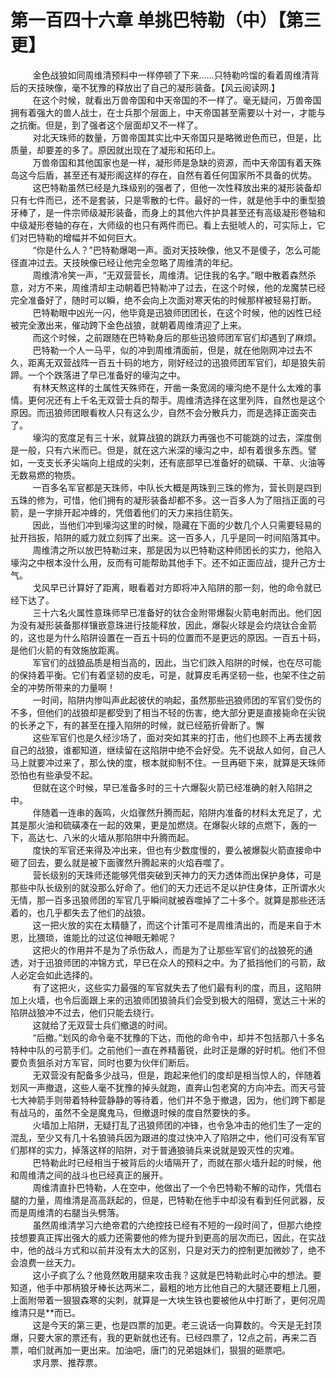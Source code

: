 <h1>第一百四十六章 单挑巴特勒（中）【第三更】</h1>
<div id="content">&nbsp&nbsp&nbsp&nbsp&nbsp&nbsp&nbsp&nbsp
 金色战狼如同周维清预料中一样停顿了下来……只特勒吟馏的看着周维清背后的天技映像，毫不犹豫的释放出了自己的凝形装备。【风云阅读网.】
 <br/>&nbsp&nbsp&nbsp&nbsp&nbsp&nbsp&nbsp&nbsp
 在这个时候，就看出万兽帝国和中天帝国的不一样了。毫无疑问，万兽帝国拥有着强大的兽人战士，在士兵那个层面上，中天帝国甚至需要以十对一，才能与之抗衡。但是，到了强者这个层面却又不一样了。
 <br/>&nbsp&nbsp&nbsp&nbsp&nbsp&nbsp&nbsp&nbsp
 对北天珠师的数量，万兽帝国其实比中天帝国只是略微逊色而已，但是，比质量，却要差的多了。原因就出现在了凝形和拓印上。
 <br/>&nbsp&nbsp&nbsp&nbsp&nbsp&nbsp&nbsp&nbsp
 万兽帝国和其他国家也是一样，凝形师是急缺的资源，而中天帝国有着天殊岛这今后盾，甚至还有凝形阁这样的存在，自然有着任何国家所不具备的优势。
 <br/>&nbsp&nbsp&nbsp&nbsp&nbsp&nbsp&nbsp&nbsp
 这巴特勒虽然已经是九珠级别的强者了，但他一次性释放出来的凝形装备却只有七件而已，还不是套装，只是零散的七件。最好的一件，就是他手中的重型狼牙棒了，是一件宗师级凝形装备，而身上的其他六件护具甚至还有高级凝形卷轴和中级凝形卷轴的存在，大师级的也只有两件而已。看上去挺唬人的，可实际上，它们对巴特勒的增幅并不如何巨大。
 <br/>&nbsp&nbsp&nbsp&nbsp&nbsp&nbsp&nbsp&nbsp
 “你是什么人？”巴特勒爆喝一声。面对天技映像，他又不是傻子，怎么可能径直冲过去。天技映像已经让他完全忽略了周维清的年纪。
 <br/>&nbsp&nbsp&nbsp&nbsp&nbsp&nbsp&nbsp&nbsp
 周维清冷笑一声，“无双营营长，周维清。记住我的名字。”眼中散着森然杀意，对方不来，周维清却主动朝着巴特勒冲了过去，在这个时候，他的龙魔禁已经完全准备好了，随时可以瞬，绝不会向上次面对寒天佑的时候那样被轻易打断。
 <br/>&nbsp&nbsp&nbsp&nbsp&nbsp&nbsp&nbsp&nbsp
 巴特勒眼中凶光一闪，他毕竟是迅狼师团团长，在这个时候，他的凶性已经被完全激出来，催动跨下金色战狼，就朝着周维清迎了上来。
 <br/>&nbsp&nbsp&nbsp&nbsp&nbsp&nbsp&nbsp&nbsp
 而这个时候，之前跟随在巴特勒身后的那些迅狼师团军官们却遇到了麻烦。
 <br/>&nbsp&nbsp&nbsp&nbsp&nbsp&nbsp&nbsp&nbsp
 巴特勒一个人一马平，似的冲到周维清面前，但是，就在他刚网冲过去不久，距离无双营战阵一百五十码的地方，刚好经过的迅狼师团军官们，却是狼失前蹄。一个个跌落进了早已准备好的壕沟之中。
 <br/>&nbsp&nbsp&nbsp&nbsp&nbsp&nbsp&nbsp&nbsp
 有林天熬这样的土属性天殊师在，开凿一条宽阔的壕沟绝不是什么太难的事情。更何况还有上千名无双营士兵的帮手。周维清选择在这里列阵，自然也是这个原因。而迅狼师团眼看枚人只有这么少，自然不会分散兵力，而是选择正面突击了。
 <br/>&nbsp&nbsp&nbsp&nbsp&nbsp&nbsp&nbsp&nbsp
 壕沟的宽度足有三十米，就算战狼的跳跃力再强也不可能跳的过去，深度倒是一般，只有六米而已。但是，就在这六米深的壕沟之中，却有着很多东西。譬如，一支支长矛尖端向上组成的尖刺，还有底部早已准备好的硫磺、干草、火油等无数易燃的物质。
 <br/>&nbsp&nbsp&nbsp&nbsp&nbsp&nbsp&nbsp&nbsp
 一百多名军官都是天珠师，中队长大概是两珠到三珠的修为，营长则是四到五珠的修为，可惜，他们拥有的凝形装备却都不多。这一百多人为了阻挡正面的弓箭，是一字排开起冲蜂的，凭借着他们的天力来挡住箭矢。
 <br/>&nbsp&nbsp&nbsp&nbsp&nbsp&nbsp&nbsp&nbsp
 因此，当他们冲到壕沟这里的时候，隐藏在下面的少数几个人只需要轻易的扯开挡扳，陷阱的威力就立刻挥了出来。这一百多人，几乎是同一时间陷落其中。
 <br/>&nbsp&nbsp&nbsp&nbsp&nbsp&nbsp&nbsp&nbsp
 周维清之所以放巴特勒过来，那是因为以巴特勒这种师团长的实力，他陷入壕沟之中根本没什么用，反而有可能帮助其他手下。还不如正面应战，提升己方士气。
 <br/>&nbsp&nbsp&nbsp&nbsp&nbsp&nbsp&nbsp&nbsp
 戈风早已计算好了距离，眼看着对方即将冲入陷阱的那一刻，他的命令就已经下达了。
 <br/>&nbsp&nbsp&nbsp&nbsp&nbsp&nbsp&nbsp&nbsp
 三十六名火属性意珠师早已准备好的钛合金附带爆裂火箭电射而出。他们因为没有凝形装备那样镶嵌意珠进行技能释放，因此，爆裂火球是会灼烧钛合金箭的，这也是为什么陷阱设置在一百五十码的位置而不是更远的原因。一百五十码，是他们火箭的有效施放距离。
 <br/>&nbsp&nbsp&nbsp&nbsp&nbsp&nbsp&nbsp&nbsp
 军官们的战狼品质是相当高的，因此，当它们跌入陷阱的时候，也在尽可能的保持着平衡。它们有着坚韧的皮毛，可是，就算皮毛再坚韧一些，也架不住之前全的冲势所带来的力量啊！
 <br/>&nbsp&nbsp&nbsp&nbsp&nbsp&nbsp&nbsp&nbsp
 一时间，陷阱内惨叫声此起彼伏的响起，虽然那些迅狼师团的军官们受伤的不多，但他们的战狼却是都受到了相当不轻的伤害，绝大部分更是直接毙命在尖锐的长矛之下，有的甚至在撞入陷阱的时候，就已经筋折骨断了。懈
 <br/>&nbsp&nbsp&nbsp&nbsp&nbsp&nbsp&nbsp&nbsp
 这些军官们也是久经沙场了，面对突如其来的打击，他们也顾不上再去援救自己的战狼，谁都知道，继续留在这陷阱中绝不会好受。先不说敌人如何，自己人马上就要冲过来了，那么快的度，根本就抑制不住。一旦再砸下来，就算是天珠师恐怕也有些承受不起。
 <br/>&nbsp&nbsp&nbsp&nbsp&nbsp&nbsp&nbsp&nbsp
 但就在这个时候，早已准备多时的三十六爆裂火箭已经准确的射入陷阱之中。
 <br/>&nbsp&nbsp&nbsp&nbsp&nbsp&nbsp&nbsp&nbsp
 伴随着一连串的轰鸣，火焰骤然升腾而起，陷阱内准备的材料太充足了，尤其是那火油和硫磺凑在一起的效果，更是加燃烧。在爆裂火球的点燃下，轰的一下，高达七、八米的火墙从那陷阱中升腾而起。
 <br/>&nbsp&nbsp&nbsp&nbsp&nbsp&nbsp&nbsp&nbsp
 度快的军官还来得及冲出来，但也有少数度慢的，要么被爆裂火箭直接命中砸了回去，要么就是被下面骤然升腾起来的火焰吞噬了。
 <br/>&nbsp&nbsp&nbsp&nbsp&nbsp&nbsp&nbsp&nbsp
 营长级别的天珠师还能够凭借突破到天神力的天力透体而出保护身体，可是那些中队长级别的就没那么好命了。他们的天力还远不足以护住身体，正所谓水火无情，那一百多迅狼师团的军官几乎瞬间就被吞噬掉了二十多个。就算是那些还活着的，也几乎都失去了他们的战狼。
 <br/>&nbsp&nbsp&nbsp&nbsp&nbsp&nbsp&nbsp&nbsp
 这一把火放的实在太精髓了，而这个计策可不是周维清出的，而是来自于木恩，比猥琐，谁能比的过这位神眼无赖呢？
 <br/>&nbsp&nbsp&nbsp&nbsp&nbsp&nbsp&nbsp&nbsp
 这把火的作用并不是为了杀伤敌人，而是为了让那些军官们的战狼死的通透，对于迅狼师团的冲锦方式，早已在众人的预料之中。为了抵挡他们的弓箭，敌人必定会如此选择的。
 <br/>&nbsp&nbsp&nbsp&nbsp&nbsp&nbsp&nbsp&nbsp
 有了这把火，这些实力最强的军官就失去了他们最有利的度，而且，这陷阱加上火墙，也令后面跟上来的迅狼师团狼骑兵们会受到极大的阻碍，宽达三十米的陷阱战狼冲不过去，他们只能去绕行。
 <br/>&nbsp&nbsp&nbsp&nbsp&nbsp&nbsp&nbsp&nbsp
 这就给了无双营士兵们撤退的时间。
 <br/>&nbsp&nbsp&nbsp&nbsp&nbsp&nbsp&nbsp&nbsp
 “后撤。”划风的命令毫不犹豫的下达，而他的命令中，却并不包括那八十多名特种中队的弓箭手们。之前他们一直在养精蓄锐，此时正是爆的好时机。他们不但要负责狙杀对方军官，同时也要为伙伴们断后。
 <br/>&nbsp&nbsp&nbsp&nbsp&nbsp&nbsp&nbsp&nbsp
 无双营没有配备多少战马，但是，跑起来他们的度却是相当惊人的，伴随着划风一声撤退，这些人毫不犹豫的掉头就跑，直奔山包老窝的方向冲去。而天弓营七大神箭手则带着特种营静静的等待着，他们并不急于撤退，因为，他们跨下都是有战马的，虽然不全是魔鬼马，但撤退时候的度自然要快的多。
 <br/>&nbsp&nbsp&nbsp&nbsp&nbsp&nbsp&nbsp&nbsp
 火墙加上陷阱，无疑打乱了迅狼师团的冲锋，也令急冲击的他们生了一定的混乱，至少又有几十名狼骑兵因为跟进的度过快冲入了陷阱之中，他们可没有军官们那样的实力，掉落这样的陷阱，对于普通狼骑兵来说就是毁灭性的灾难。
 <br/>&nbsp&nbsp&nbsp&nbsp&nbsp&nbsp&nbsp&nbsp
 巴特勒此时已经相当于被背后的火墙隔开了，而就在那火墙升起的时候，他和周维清之间的战斗也已经真正的展开。
 <br/>&nbsp&nbsp&nbsp&nbsp&nbsp&nbsp&nbsp&nbsp
 周维清直扑巴特勒，人在空中，他做出了一个令巴特勒不解的动作，凭借右腿的力量，周维清是高高跃起的，但是，巴特勒在他手中却没有看到任何武器，反而是周维清的右腿当头劈落。
 <br/>&nbsp&nbsp&nbsp&nbsp&nbsp&nbsp&nbsp&nbsp
 虽然周维清学习六绝帝君的六绝控技已经有不短的一段时间了，但那六绝控技想要真正挥出强大的威力还需要他的修为提升到更高的层次而已，因此，在实战中，他的战斗方式和以前并没有太大的区别，只是对天力的控制更加微妙了，绝不会浪费一丝天力。
 <br/>&nbsp&nbsp&nbsp&nbsp&nbsp&nbsp&nbsp&nbsp
 这小子疯了么？他竟然敢用腿来攻击我？这就是巴特勒此时心中的想法。要知道，他手中那柄狼牙棒长达两米二，最粗的地方比他自己的大腿还要粗上几圈，上面附带着一狠狠森寒的尖刺，就算是一大块生铁也要被他从中打断了，更何况周维清只是**而已。
 <br/>&nbsp&nbsp&nbsp&nbsp&nbsp&nbsp&nbsp&nbsp
 这是今天的第三更，也是四票的加更。老三说话一向算数的。今天是无封顶爆，只要大家的票还有，我的更新就也还有。已经四票了，12点之前，再来二百票，咱们就再加一更出来。加油吧，唐门的兄弟姐妹们，狠狠的砸票吧。
 <br/>&nbsp&nbsp&nbsp&nbsp&nbsp&nbsp&nbsp&nbsp
 求月票、推荐票。
 <br/>&nbsp&nbsp&nbsp&nbsp&nbsp&nbsp&nbsp&nbsp
 <br/>&nbsp&nbsp&nbsp&nbsp&nbsp&nbsp&nbsp&nbsp
</div>
